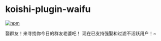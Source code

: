# koishi-plugin-waifu

[![npm](https://img.shields.io/npm/v/koishi-plugin-waifu?style=flat-square)](https://www.npmjs.com/package/koishi-plugin-waifu)

娶群友！来寻找你今日的群友老婆吧！
现在已支持强娶和过滤不活跃用户！~
